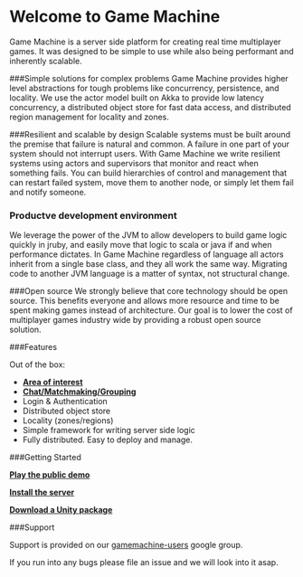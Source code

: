 
# Welcome to Game Machine

Game Machine is a server side platform for creating real time multiplayer games.  It was designed to be simple
to use while also being performant and inherently scalable.

###Simple solutions for complex problems
Game Machine provides higher level abstractions for tough problems like concurrency, persistence, and locality.  We use the actor model built on Akka to provide low latency concurrency, a distributed object store for fast data access, and distributed region management for locality and zones.

###Resilient and scalable by design
Scalable systems must be built around the premise that failure is natural and common.  A failure in one part of your system should not interrupt users.  With Game Machine we write resilient systems using actors and supervisors that monitor and react when something fails.  You can build hierarchies of control and management that can restart failed system, move them to another node, or simply let them fail and notify someone.

### Productve development environment
We leverage the power of the JVM to allow developers to build game logic quickly in jruby, and easily move that logic to scala or java if and when performance dictates. In Game Machine regardless of language all actors inherit from a single base class, and they all work the same way.  Migrating code to another JVM language is a matter of syntax, not structural change.


###Open source
We strongly believe that core technology should be open source.  This benefits everyone and allows more resource and time to be spent making games instead of architecture.  Our goal is to lower the cost of multiplayer games industry wide by providing a robust open source solution.

###Features

Out of the box:

* **[Area of interest](https://github.com/gamemachine/gamemachine/wiki/Area-of-Interest)**
* **[Chat/Matchmaking/Grouping](https://github.com/gamemachine/gamemachine/wiki/Group-messaging)**
* Login & Authentication
* Distributed object store
* Locality (zones/regions)
* Simple framework for writing server side logic
* Fully distributed.  Easy to deploy and manage.


###Getting Started

**[Play the public demo](https://github.com/gamemachine/gamemachine/wiki/Game-Machine-public-demo)**

**[Install the server](https://github.com/gamemachine/gamemachine/wiki/Installation)**

**[Download a Unity package](https://github.com/gamemachine/gamemachine/wiki/Unity-packages)**

  
 
###Support

Support is provided on our [gamemachine-users](https://groups.google.com/forum/#!forum/gamemachine-users) google group.

If you run into any bugs please file an issue and we will look into it asap.

